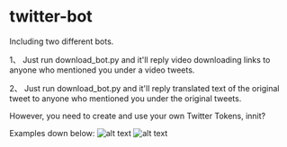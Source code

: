 # twitter-bot

Including two different bots.

1、
Just run download_bot.py and it'll reply video downloading links to anyone who mentioned you under a video tweets. 

2、
Just run download_bot.py and it'll reply translated text of the original tweet to anyone who mentioned you under the original tweets. 

However, you need to create and use your own Twitter Tokens, innit?

Examples down below:
![alt text](https://github.com/Mikky-Li/twitter-downloading-bot/blob/main/example%201.jpg?raw=true)
![alt text](https://github.com/Mikky-Li/twitter-downloading-bot/blob/main/example%202.jpg?raw=true)
